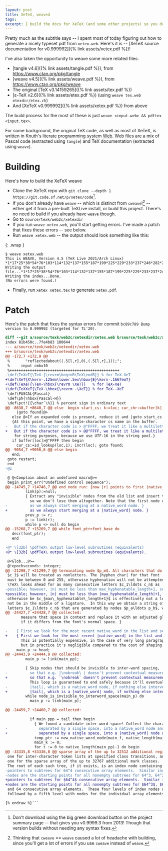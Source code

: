 ```yaml
---
layout: post
title: XeTeX, weaved
tags:
excerpt: I build the docs for XeTeX (and some other projects) so you don't have to
---
```


Pretty much as the subtitle says -- I spent most of today figuring out how to generate a nicely typeset pdf from `xetex.web`. Here's it is -- [XeTeX source documentation for v0.999992]({% link assets/xetex.pdf %})!

<!--more-->

I've also taken the opportunity to weave some more related files:

- [tangle v4.6]({% link assets/tangle.pdf %}), from <https://www.ctan.org/pkg/tangle>
- [weave v4.5]({% link assets/weave.pdf %}), from <https://www.ctan.org/pkg/weave>
- The original [TeX v3.14159265]({% link assets/tex.pdf %})
- [ε-TeX v2.6]({% link assets/etex.pdf %}) (using `weave tex.web etexdir/etex.ch`)
- And [XeTeX v0.999992]({% link assets/xetex.pdf %}) from above

The build process for the most of these is just `weave <input.web> && pdftex <input.tex>`.

For some background, the original TeX code, as well as most of XeTeX, is written in Knuth's literate programming system [Web]. Web files are a mix of Pascal code (extracted using `tangle`) and TeX documentation (extracted using `weave`).

[WEB]: https://en.wikipedia.org/wiki/Web_(programming_system)

# Building

Here's how to build the XeTeX weave

- Clone the XeTeX repo with `git clone --depth 1 https://git.code.sf.net/p/xetex/code`[^green-download].
- If you don't already have `weave` -- which is distinct from `cweave`![^cweave] -- either get it from a pre-built TeXLive install, or build this project. There's no need to build if you already have `weave` though.
- Go to `source/texk/web2c/xetexdir`
- If you run `weave xetex.web`, you'll start getting errors. I've made a patch that fixes these errors -- see below.
- Run `weave xetex.web` -- the output should look something like this:

{: .wrap }
```
$ weave xetex.web
This is WEAVE, Version 4.5 (TeX Live 2021/Arch Linux)
*1*17*25*38*54*76*103*114*132*137*155*187*199*225*229*233*237*246*282*298*319*327*330*351*362*396*436*499*522*546*574*619*628*682*683*722*741*762*814*859*908*937*951*971*994*1019*1032*1081*1107*1188*1260*1351*1382*1390*1392*1449*1676*1677
Writing the output file...*1*17*25*38*54*76*103*114*132*137*155*187*199*225*229*233*237*246*282*298*319*327*330*351*362*396*436*499*522*546*574*619*628*682*683*722*741*762*814*859*908*937*951*971*994*1019*1032*1081*1107*1188*1260*1351*1382*1390*1392*1449*1676*1677
Writing the index...Done.
(No errors were found.)
```

- Finally, run `xetex xetex.tex` to generate `xetex.pdf`.

[^green-download]: Don't download using the big green download button on the project summary page -- that gives you v0.9999.3 from 2013! Though that version builds without needing any syntax fixes.
[^cweave]: Thinking that `cweave` == `weave` caused a lot of headache with building, since you'll get a lot of errors if you use `cweave` instead of `weave`.

# Patch

Here's the patch that fixes the syntax errors for commit `bc89c789 Bump version to 0.999992 (targeted for TL'20).`

```diff {% raw %}
diff --git a/source/texk/web2c/xetexdir/xetex.web b/source/texk/web2c/xetexdir/xetex.web
index 81b450c..7fe4b83 100644
--- a/source/texk/web2c/xetexdir/xetex.web
+++ b/source/texk/web2c/xetexdir/xetex.web
@@ -172,7 +172,9 @@
 %       "reflectedabout((.5[l,r],0),(.5[l,r],1));";
 %     input cmbx10
 %+++++++++++++++++++++++++++++++++++++++++++++++++
-\def\TeXeT{\TeX-{\revrm\beginR\TeX\endR}} % for TeX-XeT
+\def\XeT{X\kern-.125em\lower.5ex\hbox{E}\kern-.1667emT}
+\def\TeXeT{\TeX-\hbox{\revrm \XeT}}   % for TeX-XeT
+\def\TeXXeT{\TeX-\hbox{\revrm -\XeT}} % for TeX--XeT
 \def\PASCAL{Pascal}
 \def\ph{\hbox{Pascal-H}}
 \def\pct!{{\char`\%}} % percent sign in ordinary text
@@ -8638,7 +8640,7 @@ else  begin start_cs: k:=loc; cur_chr:=buffer[k]; cat:=cat_code(cur_chr);
     |goto found|@>
   else @<If an expanded code is present, reduce it and |goto start_cs|@>;
   {At this point, we have a single-character cs name in the buffer.
-   But if the character code is > @"FFFF, we treat it like a multiletter name
+   But if the character code is > @@"FFFF, we treat it like a multiletter name
    for string purposes, because we use UTF-16 in the string pool.}
   if buffer[loc]>@"FFFF then begin
     cur_cs:=id_lookup(loc,1); incr(loc); goto found;
@@ -9054,7 +9056,6 @@ else begin
   end;
 goto restart;
 end
-@z

 @ @<Complain about an undefined macro@>=
 begin print_err("Undefined control sequence");
@@ -14745,7 +14746,7 @@ end_node_run: {now |r| points to first |native_word_node| of the run, and |p| to
         link(p):=null;
         { Extract any "invisible" nodes from the old list and insert them after the new node,
           so we don't lose them altogether. Note that the first node cannot be one of these,
-          as we always start merging at a native_word node. }
+          as we always start merging at a |native_word| node. }
         prev_p := r;
         p := link(r);
         while p <> null do begin
@@ -15268,7 +15269,7 @@ while font_ptr>font_base do
   decr(font_ptr);
   end

-@* \[32b] \pdfTeX\ output low-level subroutines (equivalents)
+@* \[32b] \pdfTeX\ output low-level subroutines (equivalents).

 @<Glob...@>=
 @!epochseconds: integer;
@@ -21298,7 +21299,7 @@ terminating node $p_m$. All characters that do not have the same font as
 $c_1$ will be treated as nonletters. The |hyphen_char| for that font
 must be between 0 and 255, otherwise hyphenation will not be attempted.
 \TeX\ looks ahead for as many consecutive letters $c_1\ldots c_n$ as
-possible; however, |n| must be less than max_hyphenatable_length+1, so a character that would
+possible; however, |n| must be less than |max_hyphenatable_length|+1, so a character that would
 otherwise be $c_{max\_hyphenatable\_length+1}$ is effectively not a letter. Furthermore $c_n$ must
 not be in the middle of a ligature.  In this way we obtain a string of
 letters $c_1\ldots c_n$ that are generated by nodes $p_a\ldots p_b$, where
@@ -24427,7 +24428,7 @@ collected:
       measure that space in context and replace it with an adjusted glue value
       if it differs from the font's normal space. }

-    { First we look for the most recent native_word in the list and set |main_pp| to it.
+    { First we look for the most recent |native_word| in the list and set |main_pp| to it.
       This is potentially expensive, in the case of very long paragraphs,
       but in practice it's negligible compared to the cost of shaping and measurement. }
     main_p := head;
@@ -24443,9 +24444,9 @@ collected:
         main_p := link(main_pp);

         { Skip nodes that should be invisible to inter-word spacing,
-          so that e.g. |\nobreak\ | doesn't prevent contextual measurement.
+          so that e.g. `\nobreak` doesn't prevent contextual measurement.
           This loop is guaranteed to end safely because it'll eventually hit
-          |tail|, which is a native_word node, if nothing else intervenes. }
+          |tail|, which is a |native_word| node, if nothing else intervenes. }
         while node_is_invisible_to_interword_space(main_p) do
           main_p := link(main_p);

@@ -24459,7 +24460,7 @@ collected:

           if main_ppp = tail then begin
             { We found a candidate inter-word space! Collect the characters of both words,
-              separated by a single space, into a native_word node and measure its overall width. }
+              separated by a single space, into a |native_word| node and measure its overall width. }
             temp_ptr := new_native_word_node(main_f, native_length(main_pp) + 1 + native_length(tail));
             main_k := 0;
             for t := 0 to native_length(main_pp)-1 do begin
@@ -33335,8 +33336,8 @@ sparse array of the up to 32512 additional registers of each kind,
 one for inter-character token lists at specified class transitions, and
 one for the sparse array of the up to 32767 additional mark classes.
 The root of each such tree, if it exists, is an index node containing 64
-pointers to subtrees for 64^4 consecutive array elements.  Similar index
-nodes are the starting points for all nonempty subtrees for 64^3, 64^2,
+pointers to subtrees for $64^4$ consecutive array elements.  Similar index
+nodes are the starting points for all nonempty subtrees for $64^3$, $64^2$,
 and 64 consecutive array elements.  These four levels of index nodes are
 followed by a fifth level with nodes for the individual array elements.

{% endraw %}```
